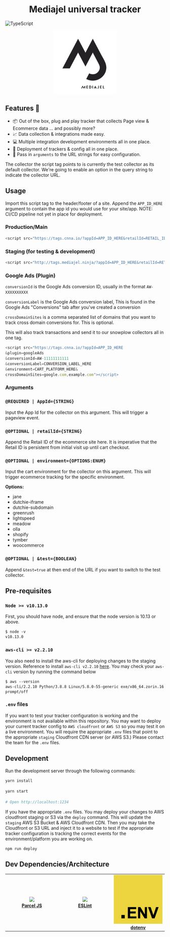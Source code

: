 <h1 align="center"><strong>Mediajel universal tracker</strong></h1>

![TypeScript](https://badges.frapsoft.com/typescript/awesome/typescript.png?v=101)

<div align="center"><img src="public/logo.png "width="200" height="200" /></div>

## Features :rocket:

- :package: Out of the box, plug and play tracker that collects Page view & Ecommerce data ... and possibly more?
- :chart_with_upwards_trend: Data collection & integrations made easy.
- :computer: Multiple integration development environments all in one place.
- :open_file_folder: Deployment of trackers & config all in one place.
- :wrench: Pass in `arguments` to the URL strings for easy configuration.

The collector the script tag points to is currently the test collector as its default collector. We're going to enable an option in the query string to indicate the collector URL.

## Usage

Import this script tag to the header/footer of a site. Append the `APP_ID_HERE` argument to contain the app id you would use for your site/app.
NOTE: CI/CD pipeline not yet in place for deployment.

### Production/Main

```javascript
<script src="https://tags.cnna.io/?appId=APP_ID_HERE&retailId=RETAIL_ID_HERE&environment=CART_PLATFORM_HERE&test=true"></script>
```

### Staging (for testing & development)

```javascript
<script src="http://tags.mediajel.ninja/?appId=APP_ID_HERE&retailId=RETAIL_ID_HERE&environment=CART_PLATFORM_HERE&test=true"></script>
```

### Google Ads (Plugin)

`conversionId` is the Google Ads conversion ID, usually in the format `AW-XXXXXXXXXX`

`conversionLabel` is the Google Ads conversion label, This is found in the Google Ads "Conversions" tab after you've created a conversion

`crossDomainSites` is a comma separated list of domains that you want to track cross domain conversions for. This is optional.

This will also track transactions and send it to our snowplow collectors all in one tag.

```javascript
<script src="https://tags.cnna.io/?appId=APP_ID_HERE
&plugin=googleAds
&conversionId=AW-11111111111
&conversionLabel=CONVERSION_LABEL_HERE
&environment=CART_PLATFORM_HERE&
crossDomainSites=google.com,example.com"></script>
```

### Arguments

### `@REQUIRED | AppId={STRING}`

Input the App Id for the collector on this argument. This will trigger a pageview event.

### `@OPTIONAL | retailId={STRING}`

Append the Retail ID of the ecommerce site here. It is
imperative that the Retail ID is persistent from initial
visit up until cart checkout.

### `@OPTIONAL | environment={OPTIONS:ENUM}`

Input the cart environment for the collector on this argument. This will trigger ecommerce tracking for the specific environment.

**Options:**

- jane
- dutchie-iframe
- dutchie-subdomain
- greenrush
- lightspeed
- meadow
- olla
- shopify
- tymber
- woocommerce

### `@OPTIONAL | &test={BOOLEAN}`

Append `&test=true` at then end of the URL if you want to switch to the test collector.

## Pre-requisites

### `Node >= v10.13.0`

First, you should have node, and ensure that the node version is 10.13 or above.

```
$ node -v
v10.13.0
```

### `aws-cli >= v2.2.10`

You also need to install the aws-cli for deploying changes to the staging version.
Reference to install `aws-cli v2.2.10` [here](https://docs.aws.amazon.com/cli/latest/userguide/install-cliv2.html). You may check your `aws-cli` version by running the command below

```
$ aws --version
aws-cli/2.2.10 Python/3.8.8 Linux/5.8.0-55-generic exe/x86_64.zorin.16 prompt/off

```

### `.env` files

If you want to test your tracker configuration is working and the environment is not available within this repository. You may want to deploy your current tracker config to `AWS cloudfront` or `AWS S3` so you may test it on a live environment. You will require the appropriate `.env` files that point to the appropriate `staging` Cloudfront CDN server (or AWS S3.) Please contact the team for the `.env` files.

## Development

Run the development server through the following commands:

```bash
yarn install

yarn start

# Open http://localhost:1234
```

If you have the appropriate `.env` files. You may deploy your changes to AWS cloudfront staging or S3 via the `deploy` command. This will update the `staging` AWS S3 Bucket & AWS Cloudfront CDN. Then you may take the Cloudfront or S3 URL and inject it to a website to test if the appropriate tracker configuration is tracking the correct events for the environment/platform you are working on.

```
npm run deploy
```

## Dev Dependencies/Architecture

<table>
<tr>
 <td width="160" height="160" align="center">
      <a target="_blank" href="https://parceljs.org/">
        <img src="https://parceljs.org/avatar.733335a8.avif" />
        <br />
        <strong>Parcel JS</strong>
      </a>
    </td>
    <td width="160" height="160"  align="center">
      <a target="_blank" href="https://eslint.org/">
        <img src="https://camo.githubusercontent.com/a5e575e94f48ea666506fe28bf0eaf475ef28b2ed8e5b829e48a21f9c6390d49/68747470733a2f2f63646e2e776f726c64766563746f726c6f676f2e636f6d2f6c6f676f732f65736c696e742e737667" />
        <br />
        <strong>ESLint</strong>
      </a>
    </td>
    <td width="160" height="160"  align="center">
      <a target="_blank" href="https://github.com/motdotla/dotenv#readme">
        <img src="https://raw.githubusercontent.com/motdotla/dotenv/master/dotenv.png" />
        <br />
        <strong>dotenv</strong>
      </a>
    </td>
    </tr>
</table>
